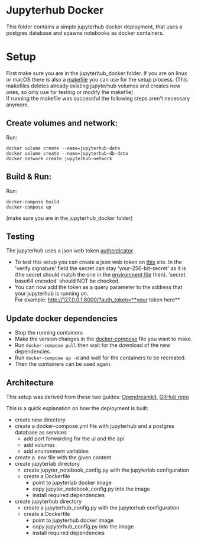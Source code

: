 # Jupyterhub Docker
This folder contains a simple jupyterhub docker deployment, that uses a postgres database and spawns notebooks as docker containers.

# Setup

First make sure you are in the jupyterhub_docker folder.
If you are on linux or macOS there is also a [makefile](Makefile) you can use for the setup process.
(This makefiles deletes already existing jupyterhub volumes and creates new ones, so only use for testing or modify the makefile)  
If running the makefile was successful the following steps aren't necessary anymore.

## Create volumes and network:  
Run:
```shell
docker volume create --name=jupyterhub-data
docker volume create --name=jupyterhub-db-data
docker network create jupyterhub-network
``` 

## Build & Run:  
Run:
```shell
docker-compose build
docker-compose up
``` 
(make sure you are in the jupyterhub_docker folder)

## Testing
The jupyterhub uses a json web token [authenticator](https://github.com/izihawa/jwtauthenticator_v2).  
- To test this setup you can create a json web token on [this](https://jwt.io/#debugger-io) site. 
In the 'verify signature' field the secret can stay 'your-256-bit-secret' as it is (the secret should match the one in the [environment file](.env) then).
'secret base64 encoded' should NOT be checked. 
- You can now add the token as a query parameter to the address that your jupyterhub is running on.  
For example: http://127.0.0.1:8000/?auth_token=**your token here**

## Update docker dependencies
- Stop the running containers
- Make the version changes in the [docker-compose](docker-compose.yml) file you want to make.
- Run `docker-compose pull` then wait for the download of the new dependencies.
- Run `docker-compose up -d` and wait for the containers to be recreated.
- Then the containers can be used again.

## Architecture

This setup was derived from these two guides: [Opendreamkit](https://opendreamkit.org/2018/10/17/jupyterhub-docker/), [GitHub repo](https://github.com/jupyterhub/)

This is a quick explanation on how the deployment is built:
- create new directory
- create a docker-compose.yml file with jupyterhub and a postgres database as services
    - add port forwarding for the ui and the api
    - add volumes
    - add environment variables
- create a .env file with the given content
- create jupyterlab directory
    - create jupyter_notebook_config.py with the jupyterlab configuration
    - create a Dockerfile
        - point to jupyterlab docker image
        - copy jupyter_notebook_config.py into the image
        - install required dependencies
- create jupyterhub directory
    - create a jupyterhub_config.py with the jupyterhub configuration
    - create a Dockerfile
        - point to jupyterhub docker image
        - copy jupyterhub_config.py into the image
        - install required dependencies

